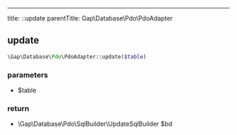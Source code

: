 ---
title: ::update
parentTitle: Gap\Database\Pdo\PdoAdapter

## update

```php
\Gap\Database\Pdo\PdoAdapter::update($table)
```

### parameters
- $table

### return
- \Gap\Database\Pdo\SqlBuilder\UpdateSqlBuilder $bd


